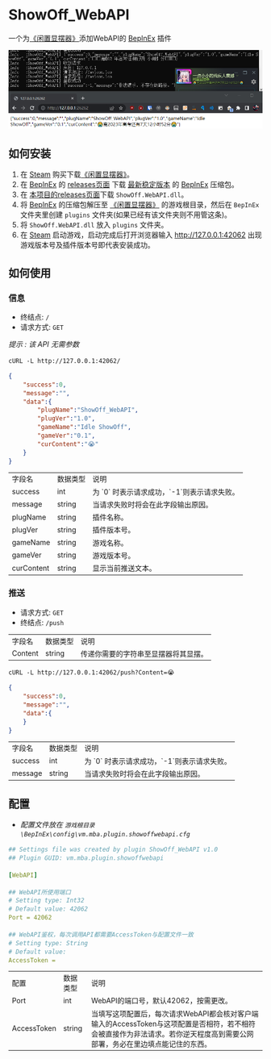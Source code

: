 # ShowOff_WebAPI
一个为[《闲置显摆器》](https://store.steampowered.com/app/2392060)添加WebAPI的 [BeplnEx](https://github.com/BepInEx/BepInEx) 插件


![demo](https://raw.githubusercontent.com/VictorModi/ShowOff_WebAPI/master/demo.png)
## 如何安装
 1. 在 [Steam](https://store.steampowered.com/) 购买下载[《闲置显摆器》](https://store.steampowered.com/app/2392060)。
 2. 在 [BeplnEx](https://github.com/BepInEx/BepInEx) 的 [releases页面](https://github.com/BepInEx/BepInEx/releases) 下载 [最新稳定版本](https://github.com/BepInEx/BepInEx/releases/latest) 的 [BeplnEx](https://github.com/BepInEx/BepInEx) 压缩包。
 3. 在 [本项目的releases页面](https://github.com/VictorModi/releases)下载 `ShowOff.WebAPI.dll`。
 4. 将 [BeplnEx](https://github.com/BepInEx/BepInEx) 的压缩包解压至 [《闲置显摆器》](https://store.steampowered.com/app/2392060) 的游戏根目录，然后在 `BepInEx` 文件夹里创建 `plugins` 文件夹(如果已经有该文件夹则不用管这条)。
 5. 将 `ShowOff.WebAPI.dll` 放入 `plugins` 文件夹。
 6. 在 [Steam](https://store.steampowered.com/) 启动游戏，启动完成后打开浏览器输入 http://127.0.0.1:42062 出现游戏版本号及插件版本号即代表安装成功。
## 如何使用
### 信息
- 终结点: `/`
- 请求方式: `GET`

*提示 : 该 API 无需参数*

`cURL -L http://127.0.0.1:42062/`

```Json
{
    "success":0,
    "message":"",
    "data":{
        "plugName":"ShowOff_WebAPI",
        "plugVer":"1.0",
        "gameName":"Idle ShowOff",
        "gameVer":"0.1",
        "curContent":"😭"
    }
}
```
<table>
  <tr>
    <td>字段名</td>
    <td>数据类型</td>
    <td>说明</td>
  </tr>
  <tr>
    <td>success</td>
    <td>int</td>
    <td>为 `0` 时表示请求成功，`-1`则表示请求失败。</td>
  </tr>
  <tr>
    <td>message</td>
    <td>string</td>
    <td>当请求失败时将会在此字段输出原因。</td>
  </tr>
  <tr>
    <td>plugName</td>
    <td>string</td>
    <td>插件名称。</td>
  </tr>
  <tr>
    <td>plugVer</td>
    <td>string</td>
    <td>插件版本号。</td>
  </tr>
  <tr>
    <td>gameName</td>
    <td>string</td>
    <td>游戏名称。</td>
  </tr>
  <tr>
    <td>gameVer</td>
    <td>string</td>
    <td>游戏版本号。</td>
  </tr>
  <tr>
    <td>curContent</td>
    <td>string</td>
    <td>显示当前推送文本。</td>
  </tr>
</table>

### 推送
- 请求方式: `GET`
- 终结点: `/push`
<table>
  <tr>
    <td>字段名</td>
    <td>数据类型</td>
    <td>说明</td>
  </tr>
  <tr>
    <td>Content</td>
    <td>string</td>
    <td>传递你需要的字符串至显摆器将其显摆。</td>
  </tr>
</table>

`cURL -L http://127.0.0.1:42062/push?Content=😭`
```Json
{
    "success":0,
    "message":"",
    "data":{
    }
}
```
<table>
  <tr>
    <td>字段名</td>
    <td>数据类型</td>
    <td>说明</td>
  </tr>
  <tr>
    <td>success</td>
    <td>int</td>
    <td>为 `0` 时表示请求成功，`-1`则表示请求失败。</td>
  </tr>
  <tr>
    <td>message</td>
    <td>string</td>
    <td>当请求失败时将会在此字段输出原因。</td>
  </tr>
</table>

## 配置
 - *配置文件放在 `游戏根目录\BepInEx\config\vm.mba.plugin.showoffwebapi.cfg`*
 <!-- 这里我填yaml是瞎写的 不用管 这个应该不是yaml吧 -->
```yaml
## Settings file was created by plugin ShowOff_WebAPI v1.0
## Plugin GUID: vm.mba.plugin.showoffwebapi

[WebAPI]

## WebAPI所使用端口
# Setting type: Int32
# Default value: 42062
Port = 42062

## WebAPI鉴权，每次调用API都需要AccessToken与配置文件一致
# Setting type: String
# Default value: 
AccessToken = 
```
<table>
  <tr>
    <td>配置</td>
    <td>数据类型</td>
    <td>说明</td>
  </tr>
  <tr>
    <td>Port</td>
    <td>int</td>
    <td>WebAPI的端口号，默认42062，按需更改。</td>
  </tr>
  <tr>
    <td>AccessToken</td>
    <td>string</td>
    <td>当填写这项配置后，每次请求WebAPI都会核对客户端输入的AccessToken与这项配置是否相符，若不相符会被直接作为非法请求。若你逆天程度高到需要公网部署，务必在里边填点能记住的东西。</td>
  </tr>
</table>
